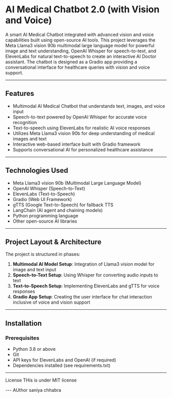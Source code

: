 # AI Medical Chatbot 2.0 (with Vision and Voice)

A smart AI Medical Chatbot integrated with advanced vision and voice capabilities built using open-source AI tools. This project leverages the Meta Llama3 vision 90b multimodal large language model for powerful image and text understanding, OpenAI Whisper for speech-to-text, and ElevenLabs for natural text-to-speech to create an interactive AI Doctor assistant. The chatbot is designed as a Gradio app providing a conversational interface for healthcare queries with vision and voice support.

---

## Features

- Multimodal AI Medical Chatbot that understands text, images, and voice input
- Speech-to-text powered by OpenAI Whisper for accurate voice recognition
- Text-to-speech using ElevenLabs for realistic AI voice responses
- Utilizes Meta Llama3 vision 90b for deep understanding of medical images and text
- Interactive web-based interface built with Gradio framework
- Supports conversational AI for personalized healthcare assistance

---

## Technologies Used

- Meta Llama3 vision 90b (Multimodal Large Language Model)
- OpenAI Whisper (Speech-to-Text)
- ElevenLabs (Text-to-Speech)
- Gradio (Web UI Framework)
- gTTS (Google Text-to-Speech) for fallback TTS
- LangChain (AI agent and chaining models)
- Python programming language
- Other open-source AI libraries

---

## Project Layout & Architecture

The project is structured in phases:

1. **Multimodal AI Model Setup**: Integration of Llama3 vision model for image and text input  
2. **Speech-to-Text Setup**: Using Whisper for converting audio inputs to text  
3. **Text-to-Speech Setup**: Implementing ElevenLabs and gTTS for voice responses  
4. **Gradio App Setup**: Creating the user interface for chat interaction inclusive of voice and vision support

---

## Installation

### Prerequisites

- Python 3.8 or above  
- Git  
- API keys for ElevenLabs and OpenAI (if required)  
- Dependencies installed (see requirements.txt)

---
License
THis is under MIT license

--- AUthor
saniya chhabra
